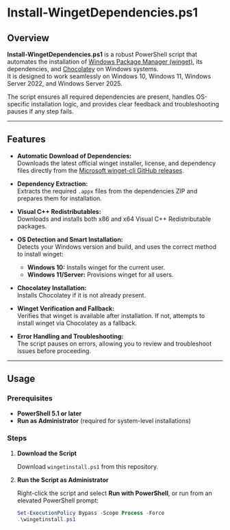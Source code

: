 # Install-WingetDependencies.ps1

## Overview

**Install-WingetDependencies.ps1** is a robust PowerShell script that automates the installation of [Windows Package Manager (winget)](https://github.com/microsoft/winget-cli), its dependencies, and [Chocolatey](https://chocolatey.org/) on Windows systems.  
It is designed to work seamlessly on Windows 10, Windows 11, Windows Server 2022, and Windows Server 2025.

The script ensures all required dependencies are present, handles OS-specific installation logic, and provides clear feedback and troubleshooting pauses if any step fails.

---

## Features

- **Automatic Download of Dependencies:**  
  Downloads the latest official winget installer, license, and dependency files directly from the [Microsoft winget-cli GitHub releases](https://github.com/microsoft/winget-cli/releases).

- **Dependency Extraction:**  
  Extracts the required `.appx` files from the dependencies ZIP and prepares them for installation.

- **Visual C++ Redistributables:**  
  Downloads and installs both x86 and x64 Visual C++ Redistributable packages.

- **OS Detection and Smart Installation:**  
  Detects your Windows version and build, and uses the correct method to install winget:
  - **Windows 10:** Installs winget for the current user.
  - **Windows 11/Server:** Provisions winget for all users.

- **Chocolatey Installation:**  
  Installs Chocolatey if it is not already present.

- **Winget Verification and Fallback:**  
  Verifies that winget is available after installation. If not, attempts to install winget via Chocolatey as a fallback.

- **Error Handling and Troubleshooting:**  
  The script pauses on errors, allowing you to review and troubleshoot issues before proceeding.

---

## Usage

### Prerequisites

- **PowerShell 5.1 or later**
- **Run as Administrator** (required for system-level installations)

### Steps

1. **Download the Script**

   Download `wingetinstall.ps1` from this repository.

2. **Run the Script as Administrator**

   Right-click the script and select **Run with PowerShell**, or run from an elevated PowerShell prompt:

   ```powershell
   Set-ExecutionPolicy Bypass -Scope Process -Force
   .\wingetinstall.ps1

